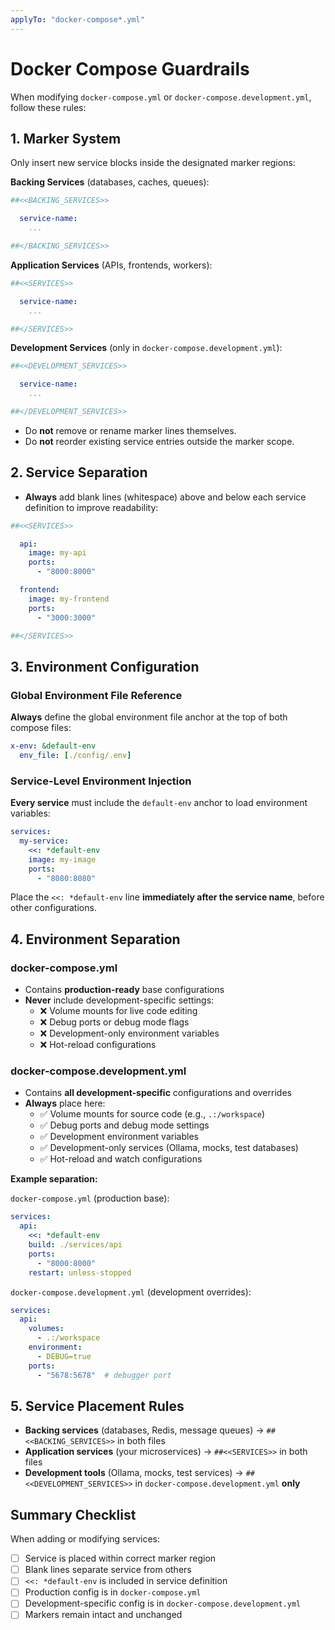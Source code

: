 ```yaml
---
applyTo: "docker-compose*.yml"
---
```


# Docker Compose Guardrails

When modifying `docker-compose.yml` or `docker-compose.development.yml`, follow these rules:

## 1. Marker System

Only insert new service blocks inside the designated marker regions:

**Backing Services** (databases, caches, queues):
```yaml
##<<BACKING_SERVICES>>

  service-name:
    ...

##</BACKING_SERVICES>>
```

**Application Services** (APIs, frontends, workers):
```yaml
##<<SERVICES>>

  service-name:
    ...

##</SERVICES>>
```

**Development Services** (only in `docker-compose.development.yml`):
```yaml
##<<DEVELOPMENT_SERVICES>>

  service-name:
    ...

##</DEVELOPMENT_SERVICES>>
```

- Do **not** remove or rename marker lines themselves.
- Do **not** reorder existing service entries outside the marker scope.

## 2. Service Separation

- **Always** add blank lines (whitespace) above and below each service definition to improve readability:

```yaml
##<<SERVICES>>

  api:
    image: my-api
    ports:
      - "8000:8000"

  frontend:
    image: my-frontend
    ports:
      - "3000:3000"

##</SERVICES>>
```

## 3. Environment Configuration

### Global Environment File Reference

**Always** define the global environment file anchor at the top of both compose files:

```yaml
x-env: &default-env
  env_file: [./config/.env]
```

### Service-Level Environment Injection

**Every service** must include the `default-env` anchor to load environment variables:

```yaml
services:
  my-service:
    <<: *default-env
    image: my-image
    ports:
      - "8080:8080"
```

Place the `<<: *default-env` line **immediately after the service name**, before other configurations.

## 4. Environment Separation

### docker-compose.yml
- Contains **production-ready** base configurations
- **Never** include development-specific settings:
  - ❌ Volume mounts for live code editing
  - ❌ Debug ports or debug mode flags
  - ❌ Development-only environment variables
  - ❌ Hot-reload configurations

### docker-compose.development.yml
- Contains **all development-specific** configurations and overrides
- **Always** place here:
  - ✅ Volume mounts for source code (e.g., `.:/workspace`)
  - ✅ Debug ports and debug mode settings
  - ✅ Development environment variables
  - ✅ Development-only services (Ollama, mocks, test databases)
  - ✅ Hot-reload and watch configurations

**Example separation:**

`docker-compose.yml` (production base):
```yaml
services:
  api:
    <<: *default-env
    build: ./services/api
    ports:
      - "8000:8000"
    restart: unless-stopped
```

`docker-compose.development.yml` (development overrides):
```yaml
services:
  api:
    volumes:
      - .:/workspace
    environment:
      - DEBUG=true
    ports:
      - "5678:5678"  # debugger port
```

## 5. Service Placement Rules

- **Backing services** (databases, Redis, message queues) → `##<<BACKING_SERVICES>>` in both files
- **Application services** (your microservices) → `##<<SERVICES>>` in both files
- **Development tools** (Ollama, mocks, test services) → `##<<DEVELOPMENT_SERVICES>>` in `docker-compose.development.yml` **only**

## Summary Checklist

When adding or modifying services:

- [ ] Service is placed within correct marker region
- [ ] Blank lines separate service from others
- [ ] `<<: *default-env` is included in service definition
- [ ] Production config is in `docker-compose.yml`
- [ ] Development-specific config is in `docker-compose.development.yml`
- [ ] Markers remain intact and unchanged